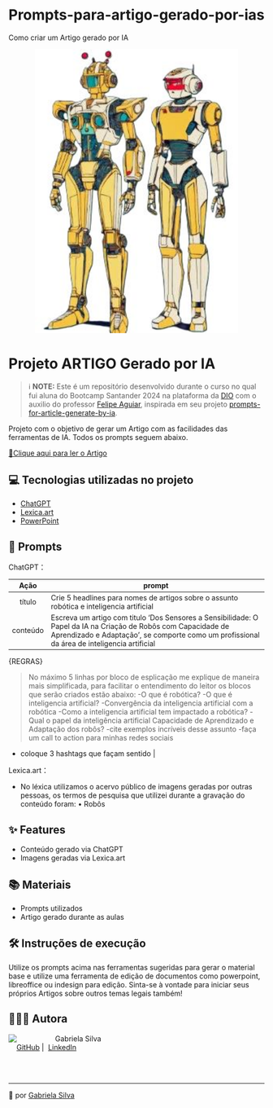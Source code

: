 # Prompts-para-artigo-gerado-por-ias
Como criar um Artigo gerado por IA

<p align="center">
<img 
    src="img7.jpg"
    width="400"  
/>
</p>

# Projeto ARTIGO Gerado por IA


 > ℹ️ **NOTE:** Este é um repositório desenvolvido durante o curso no qual fui aluna do Bootcamp Santander 2024 na plataforma da [DIO](https://dio.me) com o auxilio do professor [Felipe Aguiar](https://github.com/felipeAguiarCode), inspirada em seu projeto [prompts-for-article-generate-by-ia](https://github.com/felipeAguiarCode/prompts-for-article-generate-by-ia).

Projeto com o objetivo de gerar um Artigo com as facilidades das ferramentas de IA. Todos os prompts seguem abaixo.

<a href="https://web.dio.me/articles/dos-sensores-a-sensibilidade-o-papel-da-ia-na-criacao-de-robos-com-capacidade-de-aprendizado-e-adaptacao?back=%2Farticles&page=1&order=oldest" title="View PDF now"> 📕Clique aqui para ler o Artigo</a>

## 💻 Tecnologias utilizadas no projeto

- [ChatGPT](https://chat.openai.com/) 
- [Lexica.art](https://lexica.art/)
- [PowerPoint](https://www.microsoft.com/en/microsoft-365/powerpoint)

## 🧠 Prompts


ChatGPT：

|   Ação   | prompt                                                                                                                                                                                                                                                                         |
| :------: | ------------------------------------------------------------------------------------------------------------------------------------------------------------------------------------------------------------------------------------------------------------------------------ |
|  título  | Crie 5 headlines para nomes de artigos sobre o assunto robótica e inteligencia artificial                                                        |
| conteúdo | Escreva um artigo com titulo ‘Dos Sensores a Sensibilidade: O Papel da IA na Criação de Robôs com Capacidade de Aprendizado e Adaptação’, se comporte como um profissional da área de inteligencia artificial 

{REGRAS}
>No máximo 5 linhas por bloco de esplicação
>me explique de maneira mais simplificada, para facilitar o entendimento do leitor
>os blocos que serão criados estão abaixo:
-O que é robótica?
-O que é inteligencia artificial?
-Convergência da inteligencia artificial com a robótica
-Como a inteligencia artificial tem impactado a robótica?
-Qual o papel da inteligência artificial Capacidade de Aprendizado e Adaptação dos robôs?
-cite exemplos incríveis desse assunto
-faça um call to action para minhas redes sociais
- coloque 3 hashtags que façam sentido |


Lexica.art：

- No léxica utilizamos o acervo público de imagens geradas por outras pessoas, os termos de pesquisa que utilizei durante a gravação do conteúdo foram:
• Robôs

## ✨ Features

- Conteúdo gerado via ChatGPT
- Imagens geradas via Lexica.art

## 📚 Materiais

- Prompts utilizados
- Artigo gerado durante as aulas

## 🛠️ Instruções de execução

Utilize os prompts acima nas ferramentas sugeridas para gerar o material base e utilize uma ferramenta de edição de documentos como powerpoint, libreoffice ou indesign para edição.
Sinta-se à vontade para iniciar seus próprios Artigos sobre outros temas legais também!

## 👩🏻‍💻 Autora

<p>
    <img 
      align=left 
      margin=10 
      width=80 
      src="https://avatars.githubusercontent.com/u/154382591?s=96&v=4"
    />
    <p>&nbsp&nbsp&nbspGabriela Silva<br>
    &nbsp&nbsp&nbsp
    <a href="https://github.com/SabrinaAll">
    GitHub</a>&nbsp;|&nbsp;
    <a href="https://www.linkedin.com/in/gabriela-silva-alves/">
    LinkedIn</a>
</p>
</p>
<br/><br/>
<p>

---

💜 por [Gabriela Silva](https://github.com/SabrinaAll)
